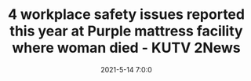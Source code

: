 ---
"title": "4 workplace safety issues reported this year at Purple mattress facility where woman died - KUTV 2News"
"date": "2021-5-14 7:0:0"
"feed_name": "GOOGLENEWSINDUSTRIAL"
"feed_website": "https://news.google.com/search?q=industrial%2Bincident&hl=en-US&gl=US&ceid=US:en"
"feed_rss": "https://news.google.com/rss/search?q=industrial%2Bincident&hl=en-US&gl=US&ceid=US:en"
"link": "https://kutv.com/news/local/4-workplace-safety-issues-reported-this-year-at-purple-mattress-facility-where-woman-died"
"file": "_posts/2021-1-1-cc9a6bcee5862ade5d285e0dc02336372cea3ad5.md"
"accident": "0"
"drilling": "0"
---